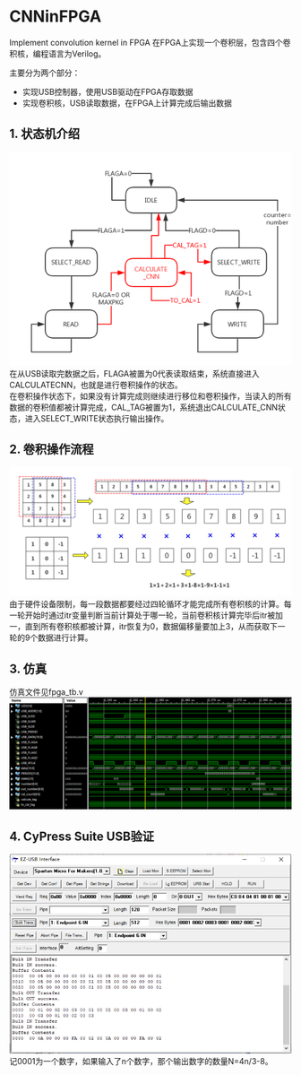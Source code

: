 # CNNinFPGA
Implement  convolution kernel in FPGA
在FPGA上实现一个卷积层，包含四个卷积核，编程语言为Verilog。

主要分为两个部分：
 * 实现USB控制器，使用USB驱动在FPGA存取数据
 * 实现卷积核，USB读取数据，在FPGA上计算完成后输出数据

## 1. 状态机介绍
![state machine](./Picture/state.png)<br/>
在从USB读取完数据之后，FLAGA被置为0代表读取结束，系统直接进入CALCULATECNN，也就是进行卷积操作的状态。<br/>
在卷积操作状态下，如果没有计算完成则继续进行移位和卷积操作，当读入的所有数据的卷积值都被计算完成，CAL_TAG被置为1，系统退出CALCULATE_CNN状态，进入SELECT_WRITE状态执行输出操作。<br/>

## 2. 卷积操作流程
![process](./Picture/process.png)<br/>
由于硬件设备限制，每一段数据都要经过四轮循环才能完成所有卷积核的计算。每一轮开始时通过itr变量判断当前计算处于哪一轮，当前卷积核计算完毕后itr被加一，直到所有卷积核都被计算，itr恢复为0，数据偏移量要加上3，从而获取下一轮的9个数据进行计算。<br/>

## 3. 仿真
仿真文件见fpga_tb.v<br/>
![simulate](./Picture/simulate.png)<br/>

## 4. CyPress Suite USB验证
![verify](./Picture/verify.png)<br/>
记0001为一个数字，如果输入了n个数字，那个输出数字的数量N=4n/3-8。

